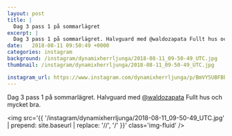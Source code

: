 ```yaml
---
layout: post
title: |
  Dag 3 pass 1 på sommarlägret
excerpt: |
  Dag 3 pass 1 på sommarlägret. Halvguard med @waldozapata Fullt hus och mycket bra.
date:   2018-08-11 09:50:49 +0000
categories: instagram
background: /instagram/dynamixherrljunga/2018-08-11_09-50-49_UTC.jpg
thumbnail: /instagram/dynamixherrljunga/2018-08-11_09-50-49_UTC.jpg

instagram_url: https://www.instagram.com/dynamixherrljunga/p/BmVY5UBFBbm
---
```

Dag 3 pass 1 på sommarlägret. Halvguard med [@waldozapata](https://www.instagram.com/waldozapata/) Fullt hus och mycket bra.



<img src='{{ '/instagram/dynamixherrljunga/2018-08-11_09-50-49_UTC.jpg' | prepend: site.baseurl | replace: '//', '/' }}' class='img-fluid' />
